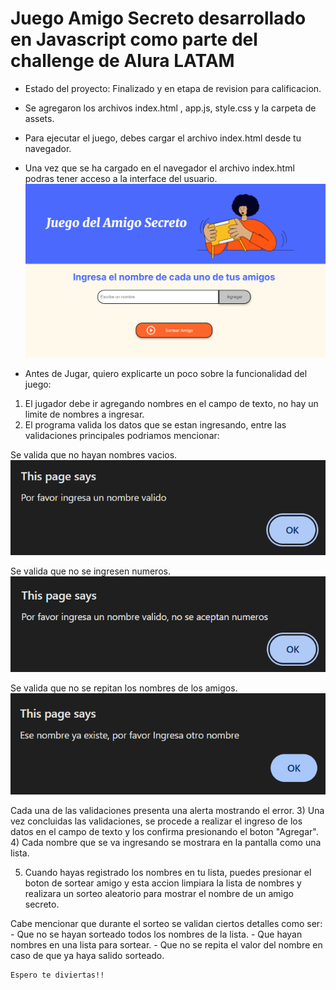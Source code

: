 <h1> Juego Amigo Secreto desarrollado en Javascript como parte del challenge de Alura LATAM </h1>

- Estado del proyecto: Finalizado y en etapa de revision para calificacion.

- Se agregaron los archivos index.html , app.js, style.css y la carpeta de assets.
  
- Para ejecutar el juego, debes cargar el archivo index.html desde tu navegador.

- Una vez que se ha cargado en el navegador el archivo index.html podras tener acceso a la interface del usuario.
  ![Imagen de entrada](amigo1.png)
  
- Antes de Jugar, quiero explicarte un poco sobre la funcionalidad del juego:
1) El jugador debe ir agregando nombres en el campo de texto, no hay un limite de nombres a ingresar.
2) El programa valida los datos que se estan ingresando, entre las validaciones principales podriamos mencionar:

Se valida que no hayan nombres vacios.
  ![Imagen de entrada](amigo2.png)


Se valida que no se ingresen numeros.
  ![Imagen de entrada](amigo3.png)     


Se valida que no se repitan los nombres de los amigos.
  ![Imagen de entrada](amigo4.png)

Cada una de las validaciones presenta una alerta mostrando el error.
  3) Una vez concluidas las validaciones, se procede a realizar el ingreso de los datos en el campo de texto y los confirma presionando el boton "Agregar".
  4) Cada nombre que se va ingresando se mostrara en la pantalla como una lista.
    
  5) Cuando hayas registrado los nombres en tu lista, puedes presionar el boton de sortear amigo y esta accion limpiara la lista de nombres y realizara
    un sorteo aleatorio para mostrar el nombre de un amigo secreto.
  
  Cabe mencionar que durante el sorteo se validan ciertos detalles como ser:
        - Que no se hayan sorteado todos los nombres de la lista.
        - Que hayan nombres en una lista para sortear.
        - Que no se repita el valor del nombre en caso de que ya haya salido sorteado.
      
    Espero te diviertas!!     
    
 

